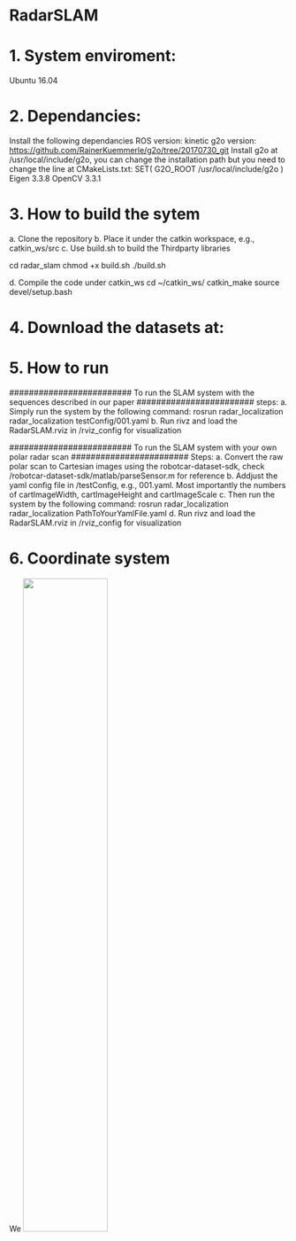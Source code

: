 # RadarSLAM


# 1. System enviroment:
Ubuntu 16.04

# 2. Dependancies:
Install the following dependancies
ROS version: kinetic
g2o version: https://github.com/RainerKuemmerle/g2o/tree/20170730_git
Install g2o at /usr/local/include/g2o, you can change the installation path but you need to change the line at CMakeLists.txt: SET( G2O_ROOT /usr/local/include/g2o )
Eigen 3.3.8
OpenCV 3.3.1

# 3. How to build the sytem
a. Clone the repository 
b. Place it under the catkin workspace, e.g., catkin_ws/src
c. Use build.sh to build the Thirdparty libraries

cd radar_slam
chmod +x build.sh
./build.sh

d. Compile the code under catkin_ws
cd ~/catkin_ws/
catkin_make 
source devel/setup.bash


# 4. Download the datasets at:

# 5. How to run
######################### To run the SLAM system with the sequences described in our paper ########################
steps:
a. Simply run the system by the following command:
   rosrun radar_localization radar_localization testConfig/001.yaml
b. Run rivz and load the RadarSLAM.rviz in /rviz_config for visualization


######################### To run the SLAM system with your own polar radar scan ########################
Steps:
a. Convert the raw polar scan to Cartesian images using the robotcar-dataset-sdk, check /robotcar-dataset-sdk/matlab/parseSensor.m for reference
b. Addjust the yaml config file in /testConfig, e.g., 001.yaml. Most importantly the numbers of cartImageWidth, cartImageHeight and cartImageScale
c. Then run the system by the following command:
   rosrun  radar_localization radar_localization PathToYourYamlFile.yaml
d. Run rivz and load the RadarSLAM.rviz in /rviz_config for visualization

# 6. Coordinate system
We 
<img src="https://github.com/ziyanghong/Radar-SLAM/coordinate.png" width = 55% height = 55%/>

